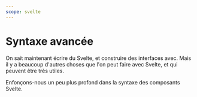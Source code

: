```yaml
---
scope: svelte
---
```


# Syntaxe avancée

On sait maintenant écrire du Svelte, et construire des interfaces avec. Mais il y a beaucoup
d'autres choses que l'on peut faire avec Svelte, et qui peuvent être très utiles.

Enfonçons-nous un peu plus profond dans la syntaxe des composants Svelte.
